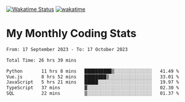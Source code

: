 [![Wakatime Status](https://github.com/noopurphalak/noopurphalak/workflows/wakatime-status-update/badge.svg)](https://github.com/noopurphalak/noopurphalak/actions/workflows/main.yml)
[![wakatime](https://wakatime.com/badge/user/80ace140-ef40-4fdd-b8ed-f3be3d2e1aea.svg)](https://wakatime.com/@80ace140-ef40-4fdd-b8ed-f3be3d2e1aea)

# My Monthly Coding Stats

<!--START_SECTION:waka-->

```txt
From: 17 September 2023 - To: 17 October 2023

Total Time: 26 hrs 39 mins

Python       11 hrs 8 mins   ██████████▒░░░░░░░░░░░░░░   41.49 %
Vue.js       8 hrs 52 mins   ████████▒░░░░░░░░░░░░░░░░   33.01 %
JavaScript   5 hrs 21 mins   █████░░░░░░░░░░░░░░░░░░░░   19.97 %
TypeScript   37 mins         ▓░░░░░░░░░░░░░░░░░░░░░░░░   02.30 %
SQL          22 mins         ▒░░░░░░░░░░░░░░░░░░░░░░░░   01.37 %
```

<!--END_SECTION:waka-->
